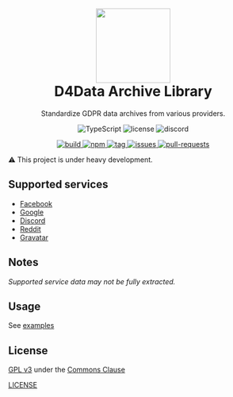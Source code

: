 <h1 align="center">
  <img src="https://avatars.githubusercontent.com/u/68558871" width="150px"/><br/>
  D4Data Archive Library
</h1>

<p align="center">Standardize GDPR data archives from various providers.</p>

<p align="center">
  <img src="https://img.shields.io/badge/TypeScript-007ACC?style=for-the-badge&logo=typescript&logoColor=white" alt="TypeScript" />
  <img src="https://img.shields.io/badge/LICENSE-GPL_v3_(Commons_Clause)-2ea44f?style=for-the-badge" alt="license" />
  <img src="https://img.shields.io/discord/831916914082185236?color=5865F2&label=Discord&style=for-the-badge" alt="discord"/>
</p>

<p align="center">
  <a href="#">
    <img src="https://img.shields.io/github/workflow/status/d4data-official/d4data-app/Test%20Build?style=for-the-badge" alt="build"/>
  </a>
  <a href="https://www.npmjs.com/package/@d4data/archive-lib">
    <img src="https://img.shields.io/npm/v/@d4data/archive-lib?style=for-the-badge" alt="npm"/>
  </a>
  <a href="https://github.com/d4data-official/archive-lib/tags">
    <img src="https://img.shields.io/github/v/tag/d4data-official/archive-lib?include_prereleases&style=for-the-badge" alt="tag"/>
  </a>
  <a href="https://github.com/d4data-official/archive-lib/issues">
    <img src="https://img.shields.io/github/issues-raw/d4data-official/archive-lib?style=for-the-badge" alt="issues"/>
  </a>
  <a href="https://github.com/d4data-official/archive-lib/pulls">
    <img src="https://img.shields.io/github/issues-pr-raw/d4data-official/archive-lib?style=for-the-badge" alt="pull-requests"/>
  </a>
</p>

⚠ This project is under heavy development.

## Supported services

- [Facebook](https://www.facebook.com)
- [Google](https://www.google.com)
- [Discord](https://www.discord.com)
- [Reddit](https://www.reddit.com)
- [Gravatar](https://www.gravatar.com)

## Notes

*Supported service data may not be fully extracted.*

## Usage

See [examples](docs/examples/README.md)

## License

[GPL v3](https://www.gnu.org/licenses/gpl-3.0.html) under the [Commons Clause](https://commonsclause.com/)

[LICENSE](LICENSE.md)
